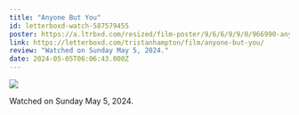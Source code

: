 ```yaml
---
title: "Anyone But You"
id: letterboxd-watch-587579455
poster: https://a.ltrbxd.com/resized/film-poster/9/6/6/9/9/0/966990-anyone-but-you-0-600-0-900-crop.jpg?v=62514c5b09
link: https://letterboxd.com/tristanhampton/film/anyone-but-you/
review: "Watched on Sunday May 5, 2024."
date: 2024-05-05T06:06:43.000Z
---
```

 <p><img src="https://a.ltrbxd.com/resized/film-poster/9/6/6/9/9/0/966990-anyone-but-you-0-600-0-900-crop.jpg?v=62514c5b09"/></p> <p>Watched on Sunday May 5, 2024.</p>